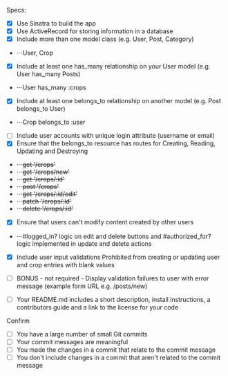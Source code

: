 Specs:
- [x] Use Sinatra to build the app
- [x] Use ActiveRecord for storing information in a database
- [x] Include more than one model class (e.g. User, Post, Category)
* ⋅⋅⋅User, Crop

- [x] Include at least one has_many relationship on your User model (e.g. User has_many Posts)
* ⋅⋅⋅User has_many :crops
    
- [x] Include at least one belongs_to relationship on another model (e.g. Post belongs_to User)
* ⋅⋅⋅Crop belongs_to :user

- [ ] Include user accounts with unique login attribute (username or email)
- [x] Ensure that the belongs_to resource has routes for Creating, Reading, Updating and Destroying
* ⋅⋅⋅~~get '/crops'~~
* ⋅⋅⋅~~get '/crops/new'~~
* ⋅⋅⋅~~get '/crops/:id'~~
* ⋅⋅⋅~~post '/crops'~~
* ⋅⋅⋅~~get '/crops/:id/edit'~~
* ⋅⋅⋅~~patch '/crops/:id'~~
* ⋅⋅⋅~~delete '/crops/:id'~~

- [x] Ensure that users can't modify content created by other users
* ⋅⋅⋅#logged_in? logic on edit and delete buttons and #authorized_for? logic implemented in update and delete actions

- [x] Include user input validations
Prohibited from creating or updating user and crop entries with blank values

- [ ] BONUS - not required - Display validation failures to user with error message (example form URL e.g. /posts/new)

- [ ] Your README.md includes a short description, install instructions, a contributors guide and a link to the license for your code

Confirm
- [ ] You have a large number of small Git commits
- [ ] Your commit messages are meaningful
- [ ] You made the changes in a commit that relate to the commit message
- [ ] You don't include changes in a commit that aren't related to the commit message